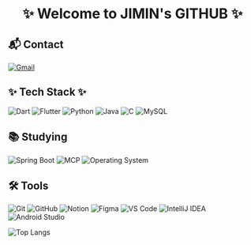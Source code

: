 <h1 align="center">✨ Welcome to JIMIN's GITHUB ✨</h1>

## 📬 Contact
[![Gmail](https://img.shields.io/badge/jangjimin9766@gmail.com-D14836?style=flat&logo=gmail&logoColor=white)](mailto:jangjimin9766@gmail.com)

## ✨ Tech Stack ✨
![Dart](https://img.shields.io/badge/Dart-0175C2?style=flat&logo=dart&logoColor=white)
![Flutter](https://img.shields.io/badge/Flutter-02569B?style=flat&logo=flutter&logoColor=white)
![Python](https://img.shields.io/badge/Python-3776AB?style=flat&logo=python&logoColor=white)
![Java](https://img.shields.io/badge/Java-007396?style=flat&logo=java&logoColor=white)
![C](https://img.shields.io/badge/C-00599C?style=flat&logo=c&logoColor=white)
![MySQL](https://img.shields.io/badge/MySQL-4479A1?style=flat&logo=mysql&logoColor=white)

## 📚 Studying
![Spring Boot](https://img.shields.io/badge/SpringBoot-6DB33F?style=flat&logo=springboot&logoColor=white)
![MCP](https://img.shields.io/badge/MCP-0078D4?style=flat) <!-- 임시 색상, 실제 MCP 로고 없음 -->
![Operating System](https://img.shields.io/badge/Operating_System-000000?style=flat&logo=linux&logoColor=white)

## 🛠 Tools
![Git](https://img.shields.io/badge/Git-F05032?style=flat&logo=git&logoColor=white)
![GitHub](https://img.shields.io/badge/GitHub-181717?style=flat&logo=github)
![Notion](https://img.shields.io/badge/Notion-000000?style=flat&logo=notion&logoColor=white)
![Figma](https://img.shields.io/badge/Figma-F24E1E?style=flat&logo=figma&logoColor=white)
![VS Code](https://img.shields.io/badge/VSCode-007ACC?style=flat&logo=visualstudiocode&logoColor=white)
![IntelliJ IDEA](https://img.shields.io/badge/IntelliJIDEA-000000?style=flat&logo=intellijidea&logoColor=white)
![Android Studio](https://img.shields.io/badge/AndroidStudio-3DDC84?style=flat&logo=androidstudio&logoColor=white)

![Top Langs](https://github-readme-stats.vercel.app/api/top-langs/?username=jangjimin9766&layout=compact&bg_color=00000000)




